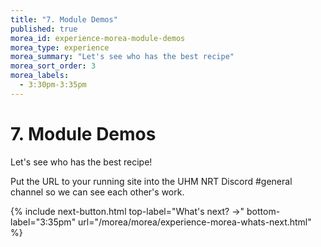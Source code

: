 ```yaml
---
title: "7. Module Demos"
published: true
morea_id: experience-morea-module-demos
morea_type: experience
morea_summary: "Let's see who has the best recipe"
morea_sort_order: 3
morea_labels:
  - 3:30pm-3:35pm
---
```


# 7. Module Demos

Let's see who has the best recipe! 

Put the URL to your running site into the UHM NRT Discord #general channel so we can see each other's work.

{% include next-button.html
top-label="What's next? ->"
bottom-label="3:35pm"
url="/morea/morea/experience-morea-whats-next.html" %}

